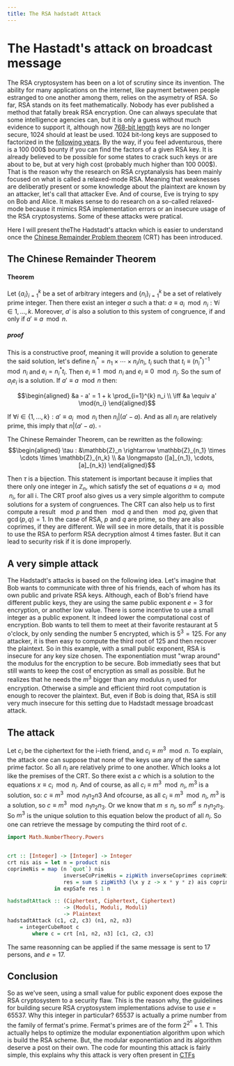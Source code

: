 ```yaml
---
title: The RSA hadstadt Attack
---
```


The Hastadt's attack on broadcast message
=========================================

The RSA cryptosystem has been on a lot of scrutiny since its invention.
The ability for many applications on the internet, like payment between people
estranged to one another among them, relies on the asymetry of RSA. So
far, RSA stands on its feet mathematically. Nobody has ever published a
method that fatally break RSA encryption. One can always speculate that
some intelligence agencies can, but it is only a guess without much
evidence to support it, although now
[768-bit length](https://en.wikipedia.org/wiki/RSA_Factoring_Challenge)
keys are no longer
secure, 1024 should at least be used. 1024 bit-long keys are supposed
to factorized in the
[following years](https://crypto.stackexchange.com/questions/1978/how-big-an-rsa-key-is-considered-secure-today).
By the way, if you feel adventurous,
there is a 100 000$ bounty if you can find the factors of a given RSA key.
It is already believed to be 
possible for some states to crack such keys or are about to be, but at very high cost (probably much
higher than 100 000$).
That is the reason why the research on RSA cryptanalysis has been
mainly focused on what is called a relaxed-mode RSA. Meaning that
weaknesses are deliberatly present or some knowledge about the plaintext are
known by an attacker, let's call that attacker Eve. And of course, Eve
is trying to spy on Bob and Alice. It makes sense to do research on
a so-called relaxed-mode because it mimics RSA implementation errors or
an insecure usage of the RSA cryptosystems. Some of these attacks were
pratical.

Here I will present theThe Hadstadt's attackn which
is easier to understand once the
[Chinese Remainder Problem theorem](https://en.wikipedia.org/wiki/Chinese_remainder_theorem)
(CRT) has been introduced.

The Chinese Remainder Theorem
-----------------------------

#### Theorem

Let $\{a_i\}^k_{i=1}$ be a set of arbitrary integers and
$\{n_i\}_{i=1}^{k}$ be a set of relatively prime integer. Then there
exist an integer $a$ such a that:
$a \equiv a_i \mod n_i : \forall i \in {1, \ldots, k}$. Moreover, $a'$
is also a solution to this system of congruence, if and only if
$a' \equiv a \mod{n}$.

##### proof

This is a constructive proof, meaning it will provide
a solution to generate the said solution, let's define
$n_i^{*}=n_1 \times \cdots \times n_i / n_i$, $t_i$ such that
$t_i \equiv (n_i^{*})^{-1} \mod{n_i}$ and $e_i = n_i^{*} t_i$. Then
$e_i \equiv 1 \mod n_i$ and $e_i \equiv 0 \mod n_j$. So the sum of
$a_i e_i$ is a solution. If $a' \equiv a \mod{n}$ then:

$$\begin{aligned}
&a - a' = 1 + k \prod_{i=1}^{k} n_i \\
\iff &a \equiv a' \mod{n_i}
\end{aligned}$$

If $\forall i \in \{1, \ldots, k\} : a' \equiv a_i \mod{n_i}$ then
$n_i | (a' - a)$. And as all $n_i$ are relatively prime, this imply that
$n | (a' - a)$. $\square$

The Chinese Remainder Theorem, can be rewritten as the following:
$$\begin{aligned}
\tau : &\mathbb{Z}_n \rightarrow \mathbb{Z}_{n_1} \times \cdots \times \mathbb{Z}_{n_k} \\
        &a \longmapsto ([a]_{n_1}, \cdots, [a]_{n_k})
\end{aligned}$$

Then $\tau$ is a bijection. This statement is important because it implies
that there only one integer in $\mathbb{Z}_n$, which satisfy the set of
equations $a \equiv a_i \mod{n_i}$, for all i. The CRT proof also gives us a very simple
algorithm to compute solutions for a system of congruences. The CRT can
also help us to first compute a result $\mod{p}$ and then $\mod{q}$ and
then $\mod{pq}$, given that $\gcd(p,q) = 1$. In the case of RSA, $p$ and
$q$ are prime, so they are also coprimes, if they are different. We will see
in more details, that it is possible to use the RSA to perform RSA decryption
almost 4 times faster. But it can lead to security risk if it is done improperly.

A very simple attack
--------------------

The Hadstadt's attacks is based on the following idea. Let's imagine
that Bob wants to communicate with three of his friends, each of whom
has its own public and private RSA keys. Although, each of Bob's friend
have different public keys, they are using the same public exponent
$e = 3$ for encryption, or another low value. There is some incentive to
use a small integer as a public exponent. It indeed lower the
computational cost of encryption. Bob wants to tell them to meet at
their favorite restaurant at 5 o'clock, by only sending the number 5
encrypted, which is $5^3=125$. For any attacker, it is then easy to
compute the third root of 125 and then recover the plaintext. So in this
example, with a small public exponent, RSA is insecure for any key size
chosen. The exponentiation must "wrap around" the modulus for the
encryption to be secure. 
Bob immediatly sees that but still wants to keep the cost of
encryption as small as possible. But he realizes that he needs the $m^3$
bigger than any modulus $n_i$ used for encryption. Otherwise a simple
and efficient third root computation is enough to recover the plaintext.
But, even if Bob is doing that, RSA is still very much insecure for this
setting due to Hadstadt message broadcast attack.

The attack
----------

Let $c_i$ be the ciphertext for the i-ieth friend, and
$c_i \equiv m^3 \mod{n}$. To explain, the attack one can suppose that
none of the keys use any of the same prime factor. So all $n_i$ are relatively
prime to one another. Which looks a lot like the premises of the CRT. So
there exist a $c$ which is a solution to the equations
$x \equiv c_i \mod{n_i}$. And of course, as all
$c_i \equiv m^3 \mod{n_i}$, $m^3$ is a solution, so: $c \equiv m^3 \mod{n_1 n_2 n3}$
And ofcourse, as all $c_i \equiv m^3 \mod{n_i}$, $m^3$ is a solution, so
$c \equiv m^3 \mod{n_1 n_2 n_3}$. Or we know that $m \leq n_i$,
so $m^d \leq n_1 n_2 n_3$. So $m^3$ is the unique solution to
this equation below the product of all $n_i$. So one can retrieve the
message by computing the third root of $c$.

```haskell
import Math.NumberTheory.Powers


crt :: [Integer] -> [Integer] -> Integer
crt nis ais = let n = product nis
coprimeNis = map (n `quot`) nis
                  inverseCoPrimeNis = zipWith inverseCoprimes coprimeNis nis
                  res = sum $ zipWith3 (\x y z -> x * y * z) ais coprimeNis inverseCoPrimeNis
               in expSafe res 1 n

hadstadtAttack :: (Ciphertext, Ciphertext, Ciphertext)
                  -> (Moduli, Moduli, Moduli)
                  -> Plaintext
hadstadtAttack (c1, c2, c3) (n1, n2, n3)
	= integerCubeRoot c
		where c = crt [n1, n2, n3] [c1, c2, c3]
```

The same reasonning can be applied if the same message is sent to 17 persons, and $e = 17$.


Conclusion
----------

So as we've seen, using a small value for public exponent does expose
the RSA cryptosystem to a security flaw. This is the reason why, the
guidelines for building secure RSA cryptosystem implementations advise
to use $e=65537$. Why this integer in particular? 65537 is actually a
prime number from the family of fermat's prime. Fermat's primes are of
the form $2^{2^n} + 1$. This actually helps to optimize the modular
exponentiation algorithm upon which is build the RSA scheme. But, the
modular exponentiation and its algorithm deserve a post on their own.
The code for mounting this attack is fairly simple, this explains why
this attack is very often present in [CTFs](https://cryptopals.com/sets/5/challenges/40)
